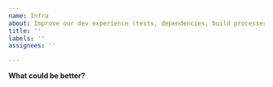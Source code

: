 ```yaml
---
name: Infra
about: Improve our dev experience (tests, dependencies, build processes...)
title: ''
labels: ''
assignees: ''

---
```


**What could be better?**
